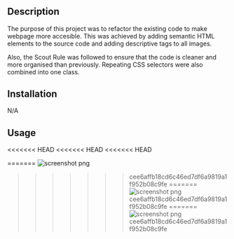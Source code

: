 # <Project-Horiseon>

## Description

The purpose of this project was to refactor the existing code to make webpage more accesible. This was achieved by adding semantic HTML elements to the source code and adding descriptive tags to all images. 

Also, the Scout Rule was followed to ensure that the code is cleaner and more organised than previously. Repeating CSS selectors were also combined into one class.

## Installation

N/A

## Usage

<<<<<<< HEAD
<<<<<<< HEAD
<<<<<<< HEAD


=======
![screenshot png](https://user-images.githubusercontent.com/117371691/204107977-9fdad8fb-466a-4002-8212-60ccc0c95c97.png)
>>>>>>> cee6affb18cd6c46ed7df6a9819a1f952b08c9fe
=======
![screenshot png](https://user-images.githubusercontent.com/117371691/204107977-9fdad8fb-466a-4002-8212-60ccc0c95c97.png)
>>>>>>> cee6affb18cd6c46ed7df6a9819a1f952b08c9fe
=======
![screenshot png](https://user-images.githubusercontent.com/117371691/204107977-9fdad8fb-466a-4002-8212-60ccc0c95c97.png)
>>>>>>> cee6affb18cd6c46ed7df6a9819a1f952b08c9fe

